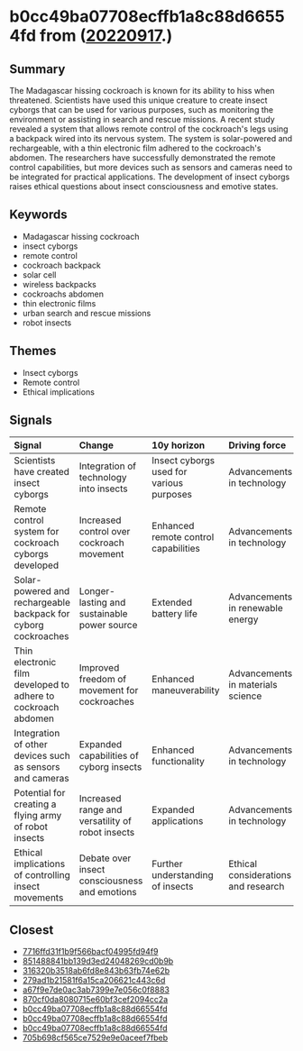 # b0cc49ba07708ecffb1a8c88d66554fd from ([20220917](https://kghosh.substack.com/p/20220917).)

## Summary

The Madagascar hissing cockroach is known for its ability to hiss when threatened. Scientists have used this unique creature to create insect cyborgs that can be used for various purposes, such as monitoring the environment or assisting in search and rescue missions. A recent study revealed a system that allows remote control of the cockroach's legs using a backpack wired into its nervous system. The system is solar-powered and rechargeable, with a thin electronic film adhered to the cockroach's abdomen. The researchers have successfully demonstrated the remote control capabilities, but more devices such as sensors and cameras need to be integrated for practical applications. The development of insect cyborgs raises ethical questions about insect consciousness and emotive states.

## Keywords

* Madagascar hissing cockroach
* insect cyborgs
* remote control
* cockroach backpack
* solar cell
* wireless backpacks
* cockroachs abdomen
* thin electronic films
* urban search and rescue missions
* robot insects

## Themes

* Insect cyborgs
* Remote control
* Ethical implications

## Signals

| Signal                                                         | Change                                           | 10y horizon                              | Driving force                       |
|:---------------------------------------------------------------|:-------------------------------------------------|:-----------------------------------------|:------------------------------------|
| Scientists have created insect cyborgs                         | Integration of technology into insects           | Insect cyborgs used for various purposes | Advancements in technology          |
| Remote control system for cockroach cyborgs developed          | Increased control over cockroach movement        | Enhanced remote control capabilities     | Advancements in technology          |
| Solar-powered and rechargeable backpack for cyborg cockroaches | Longer-lasting and sustainable power source      | Extended battery life                    | Advancements in renewable energy    |
| Thin electronic film developed to adhere to cockroach abdomen  | Improved freedom of movement for cockroaches     | Enhanced maneuverability                 | Advancements in materials science   |
| Integration of other devices such as sensors and cameras       | Expanded capabilities of cyborg insects          | Enhanced functionality                   | Advancements in technology          |
| Potential for creating a flying army of robot insects          | Increased range and versatility of robot insects | Expanded applications                    | Advancements in technology          |
| Ethical implications of controlling insect movements           | Debate over insect consciousness and emotions    | Further understanding of insects         | Ethical considerations and research |

## Closest

* [7716ffd31f1b9f566bacf04995fd94f9](7716ffd31f1b9f566bacf04995fd94f9)
* [851488841bb139d3ed24048269cd0b9b](851488841bb139d3ed24048269cd0b9b)
* [316320b3518ab6fd8e843b63fb74e62b](316320b3518ab6fd8e843b63fb74e62b)
* [279ad1b21581f6a15ca206621c443c6d](279ad1b21581f6a15ca206621c443c6d)
* [a67f9e7de0ac3ab7399e7e056c0f8883](a67f9e7de0ac3ab7399e7e056c0f8883)
* [870cf0da8080715e60bf3cef2094cc2a](870cf0da8080715e60bf3cef2094cc2a)
* [b0cc49ba07708ecffb1a8c88d66554fd](b0cc49ba07708ecffb1a8c88d66554fd)
* [b0cc49ba07708ecffb1a8c88d66554fd](b0cc49ba07708ecffb1a8c88d66554fd)
* [b0cc49ba07708ecffb1a8c88d66554fd](b0cc49ba07708ecffb1a8c88d66554fd)
* [705b698cf565ce7529e9e0aceef7fbeb](705b698cf565ce7529e9e0aceef7fbeb)